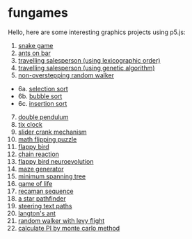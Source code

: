 # fungames
Hello, here are some interesting graphics projects using p5.js:
1. [snake game](https://codewithkaranjeswani.github.io/fungames/snake/)
2. [ants on bar](https://codewithkaranjeswani.github.io/fungames/antsonbar/)
3. [travelling salesperson (using lexicographic order)](https://codewithkaranjeswani.github.io/fungames/travelling_salesperson/)
4. [travelling salesperson (using genetic algorithm)](https://codewithkaranjeswani.github.io/fungames/travelling_salesperson_comparision/)
5. [non-overstepping random walker](https://codewithkaranjeswani.github.io/fungames/nonoverstepping_randomwalker_predictive/)
- 6a. [selection sort](https://codewithkaranjeswani.github.io/fungames/sorting_algorithms/selection_sort/)
- 6b. [bubble sort](https://codewithkaranjeswani.github.io/fungames/sorting_algorithms/bubble_sort/)
- 6c. [insertion sort](https://codewithkaranjeswani.github.io/fungames/sorting_algorithms/insertion_sort/)
7. [double pendulum](https://codewithkaranjeswani.github.io/fungames/double_pendulum/)
8. [tix clock](https://codewithkaranjeswani.github.io/fungames/tix_clock/)
9. [slider crank mechanism](https://codewithkaranjeswani.github.io/fungames/slider_crank_mechanism/)
10. [math flipping puzzle](https://codewithkaranjeswani.github.io/fungames/math_flipping_puzzle/)
11. [flappy bird](https://codewithkaranjeswani.github.io/fungames/flappy_bird/)
12. [chain reaction](https://codewithkaranjeswani.github.io/fungames/chain_reaction_game/)
13. [flappy bird neuroevolution](https://codewithkaranjeswani.github.io/fungames/flappy_bird_neuroevolution/)
14. [maze generator](https://codewithkaranjeswani.github.io/fungames/maze_generator/)
15. [minimum spanning tree](https://codewithkaranjeswani.github.io/fungames/minimum_spanning_tree/)
16. [game of life](https://codewithkaranjeswani.github.io/fungames/game_of_life/)
17. [recaman sequence](https://codewithkaranjeswani.github.io/fungames/recaman_sequence/)
18. [a star pathfinder](https://codewithkaranjeswani.github.io/fungames/a_star_pathfinder/)
19. [steering text paths](https://codewithkaranjeswani.github.io/fungames/steering_text_paths/)
20. [langton's ant](https://codewithkaranjeswani.github.io/fungames/langton's_ant/)
21. [random walker with levy flight](https://codewithkaranjeswani.github.io/fungames/randomwalker_levyflight/)
22. [calculate PI by monte carlo method](https://codewithkaranjeswani.github.io/fungames/pi_calculate_montecarlo/)